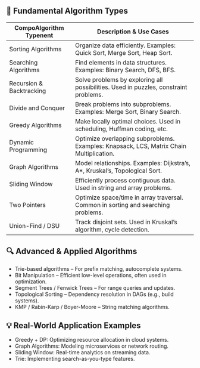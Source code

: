 ## 🧠 Fundamental Algorithm Types

| CompoAlgorithm Typenent  | Description & Use Cases                                                                 |
| ------------------------ | --------------------------------------------------------------------------------------- |
| Sorting Algorithms       | Organize data efficiently. Examples: Quick Sort, Merge Sort, Heap Sort.                 |
| Searching Algorithms     | Find elements in data structures. Examples: Binary Search, DFS, BFS.                    |
| Recursion & Backtracking | Solve problems by exploring all possibilities. Used in puzzles, constraint problems.    |
| Divide and Conquer       | Break problems into subproblems. Examples: Merge Sort, Binary Search.                   |
| Greedy Algorithms        | Make locally optimal choices. Used in scheduling, Huffman coding, etc.                  |
| Dynamic Programming      | Optimize overlapping subproblems. Examples: Knapsack, LCS, Matrix Chain Multiplication. |
| Graph Algorithms         | Model relationships. Examples: Dijkstra’s, A\*, Kruskal’s, Topological Sort.            |
| Sliding Window           | Efficiently process contiguous data. Used in string and array problems.                 |
| Two Pointers             | Optimize space/time in array traversal. Common in sorting and searching problems.       |
| Union-Find / DSU         | Track disjoint sets. Used in Kruskal’s algorithm, cycle detection.                      |

## 🔍 Advanced & Applied Algorithms

- Trie-based algorithms – For prefix matching, autocomplete systems.
- Bit Manipulation – Efficient low-level operations, often used in optimization.
- Segment Trees / Fenwick Trees – For range queries and updates.
- Topological Sorting – Dependency resolution in DAGs (e.g., build systems).
- KMP / Rabin-Karp / Boyer-Moore – String matching algorithms.

## 💡 Real-World Application Examples

- Greedy + DP: Optimizing resource allocation in cloud systems.
- Graph Algorithms: Modeling microservices or network routing.
- Sliding Window: Real-time analytics on streaming data.
- Trie: Implementing search-as-you-type features.
